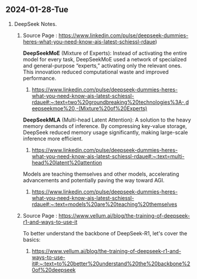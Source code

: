 ## 2024-01-28-Tue
1. DeepSeek Notes.   

    1. Source Page : https://www.linkedin.com/pulse/deepseek-dummies-heres-what-you-need-know-ais-latest-schiessl-rdaue)  

        **DeepSeekMoE** (Mixture of Experts): Instead of activating the entire model for every task, DeepSeekMoE used a network of specialized and general-purpose “experts,” activating only the relevant ones. This innovation reduced computational waste and improved performance.  

        1. https://www.linkedin.com/pulse/deepseek-dummies-heres-what-you-need-know-ais-latest-schiessl-rdaue#:~:text=two%20groundbreaking%20technologies%3A-,deepseekmoe%20,-(Mixture%20of%20Experts)


        **DeepSeekMLA** (Multi-head Latent Attention): A solution to the heavy memory demands of inference. By compressing key-value storage, DeepSeek reduced memory usage significantly, making large-scale inference more efficient.   

        1. https://www.linkedin.com/pulse/deepseek-dummies-heres-what-you-need-know-ais-latest-schiessl-rdaue#:~:text=multi-head%20latent%20attention

        Models are teaching themselves and other models, accelerating advancements and potentially paving the way toward AGI.

        1. https://www.linkedin.com/pulse/deepseek-dummies-heres-what-you-need-know-ais-latest-schiessl-rdaue#:~:text=models%20are%20teaching%20themselves

    1. Source Page : https://www.vellum.ai/blog/the-training-of-deepseek-r1-and-ways-to-use-it
    
        To better understand the backbone of DeepSeek-R1, let's cover the basics:
        1. https://www.vellum.ai/blog/the-training-of-deepseek-r1-and-ways-to-use-it#:~:text=to%20better%20understand%20the%20backbone%20of%20deepseek